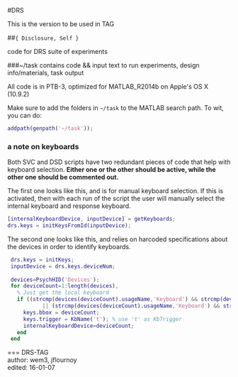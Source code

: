 #DRS  

This is the version to be used in TAG

##`{ Disclosure, Self }`

code for DRS suite of experiments  

###~/task
contains code && input text to run experiments, design info/materials, task output  

All code is in PTB-3, optimized for MATLAB_R2014b on Apple's OS X (10.9.2)  

Make sure to add the folders in `~/task` to the MATLAB search path. To wit, you can do:  

```matlab
addpath(genpath('~/task'));
```

### a note on keyboards
Both SVC and DSD scripts have two redundant pieces of code that help with keyboard selection. **Either one or the other should be active, while the other one should be commented out.**

The first one looks like this, and is for manual keyboard selection. If this is activated, then with each run of the script the user will manually select the internal keyboard and response keyboard. 

```matlab
[internalKeyboardDevice, inputDevice] = getKeyboards;
drs.keys = initKeysFromId(inputDevice);
```

The second one looks like this, and relies on harcoded specifications about the devices in order to identify keyboards. 

```matlab
 drs.keys = initKeys;
 inputDevice = drs.keys.deviceNum;
 
 devices=PsychHID('Devices');
 for deviceCount=1:length(devices),
   % Just get the local keyboard
   if ((strcmp(devices(deviceCount).usageName,'Keyboard') && strcmp(devices(deviceCount).manufacturer,'Mitsumi Electric')) ...
           || (strcmp(devices(deviceCount).usageName,'Keyboard') && strcmp(devices(deviceCount).product,'Apple Internal Keyboard / Trackpad'))),
     keys.bbox = deviceCount;
     keys.trigger = KbName('t'); % use 't' as KbTrigger
     internalKeyboardDevice=deviceCount;
   end
 end

```

===
DRS-TAG  
author: wem3, jflournoy  
edited: 16-01-07  
